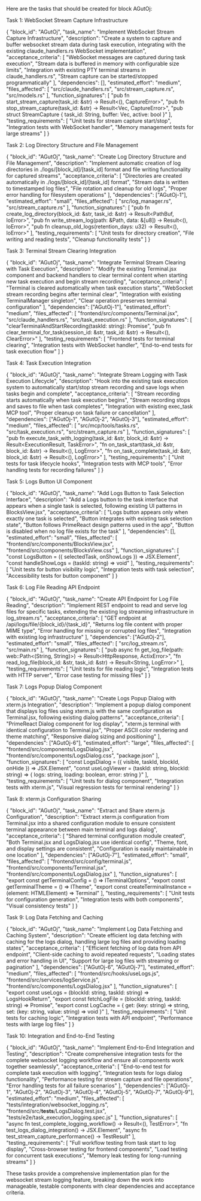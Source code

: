 Here are the tasks that should be created for block AGutOj:

Task 1: WebSocket Stream Capture Infrastructure

{
"block_id": "AGutOj",
"task_name": "Implement WebSocket Stream Capture Infrastructure",
"description": "Create a system to capture and buffer websocket stream
data during task execution, integrating with the existing
claude_handlers.rs WebSocket implementation",
"acceptance_criteria": [
"WebSocket messages are captured during task execution",
"Stream data is buffered in memory with configurable size limits",
"Integration with existing PTY terminal streams in
claude_handlers.rs",
"Stream capture can be started/stopped programmatically"
],
"dependencies": [],
"estimated_effort": "medium",
"files_affected": [
"src/claude_handlers.rs",
"src/stream_capture.rs",
"src/models.rs"
],
"function_signatures": [
"pub fn start_stream_capture(task_id: &str) -> Result<(),
CaptureError>",
"pub fn stop_stream_capture(task_id: &str) -> Result<Vec<u8>,
CaptureError>",
"pub struct StreamCapture { task_id: String, buffer: Vec<u8>, active:
bool }"
],
"testing_requirements": [
"Unit tests for stream capture start/stop",
"Integration tests with WebSocket handler",
"Memory management tests for large streams"
]
}

Task 2: Log Directory Structure and File Management

{
"block_id": "AGutOj",
"task_name": "Create Log Directory Structure and File Management",
"description": "Implement automatic creation of log directories in
./logs/[block_id]/[task_id] format and file writing functionality for
captured streams",
"acceptance_criteria": [
"Directories are created automatically in ./logs/[block_id]/[task_id]
format",
"Stream data is written to timestamped log files",
"File rotation and cleanup for old logs",
"Proper error handling for filesystem operations"
],
"dependencies": ["AGutOj-1"],
"estimated_effort": "small",
"files_affected": [
"src/log_manager.rs",
"src/stream_capture.rs"
],
"function_signatures": [
"pub fn create_log_directory(block_id: &str, task_id: &str) ->
Result<PathBuf, IoError>",
"pub fn write_stream_log(path: &Path, data: &[u8]) -> Result<(),
IoError>",
"pub fn cleanup_old_logs(retention_days: u32) -> Result<(), IoError>"
],
"testing_requirements": [
"Unit tests for directory creation",
"File writing and reading tests",
"Cleanup functionality tests"
]
}

Task 3: Terminal Stream Clearing Integration

{
"block_id": "AGutOj",
"task_name": "Integrate Terminal Stream Clearing with Task Execution",
"description": "Modify the existing Terminal.jsx component and backend
handlers to clear terminal content when starting new task execution and
begin stream recording",
"acceptance_criteria": [
"Terminal is cleared automatically when task execution starts",
"WebSocket stream recording begins after terminal clear",
"Integration with existing TerminalManager singleton",
"Clear operation preserves terminal configuration"
],
"dependencies": ["AGutOj-1"],
"estimated_effort": "medium",
"files_affected": [
"frontend/src/components/Terminal.jsx",
"src/claude_handlers.rs",
"src/task_execution.rs"
],
"function_signatures": [
"clearTerminalAndStartRecording(taskId: string): Promise<void>",
"pub fn clear_terminal_for_task(session_id: &str, task_id: &str) ->
Result<(), ClearError>"
],
"testing_requirements": [
"Frontend tests for terminal clearing",
"Integration tests with WebSocket handler",
"End-to-end tests for task execution flow"
]
}

Task 4: Task Execution Integration

{
"block_id": "AGutOj",
"task_name": "Integrate Stream Logging with Task Execution Lifecycle",
"description": "Hook into the existing task execution system to
automatically start/stop stream recording and save logs when tasks begin
and complete",
"acceptance_criteria": [
"Stream recording starts automatically when task execution begins",
"Stream recording stops and saves to file when task completes",
"Integration with existing exec_task MCP tool",
"Proper cleanup on task failure or cancellation"
],
"dependencies": ["AGutOj-1", "AGutOj-2", "AGutOj-3"],
"estimated_effort": "medium",
"files_affected": [
"src/mcp/tools/tasks.rs",
"src/task_execution.rs",
"src/stream_capture.rs"
],
"function_signatures": [
"pub fn execute_task_with_logging(task_id: &str, block_id: &str) ->
Result<ExecutionResult, TaskError>",
"fn on_task_start(task_id: &str, block_id: &str) -> Result<(),
LogError>",
"fn on_task_complete(task_id: &str, block_id: &str) -> Result<(),
LogError>"
],
"testing_requirements": [
"Unit tests for task lifecycle hooks",
"Integration tests with MCP tools",
"Error handling tests for recording failures"
]
}

Task 5: Logs Button UI Component

{
"block_id": "AGutOj",
"task_name": "Add Logs Button to Task Selection Interface",
"description": "Add a Logs button to the task interface that appears
when a single task is selected, following existing UI patterns in
BlocksView.jsx",
"acceptance_criteria": [
"Logs button appears only when exactly one task is selected",
"Button integrates with existing task selection state",
"Button follows PrimeReact design patterns used in the app",
"Button is disabled when no log file exists for the task"
],
"dependencies": [],
"estimated_effort": "small",
"files_affected": [
"frontend/src/components/BlocksView.jsx",
"frontend/src/components/BlocksView.css"
],
"function_signatures": [
"const LogsButton = ({ selectedTask, onShowLogs }) => JSX.Element",
"const handleShowLogs = (taskId: string) => void"
],
"testing_requirements": [
"Unit tests for button visibility logic",
"Integration tests with task selection",
"Accessibility tests for button component"
]
}

Task 6: Log File Reading API Endpoint

{
"block_id": "AGutOj",
"task_name": "Create API Endpoint for Log File Reading",
"description": "Implement REST endpoint to read and serve log files for
specific tasks, extending the existing log streaming infrastructure in
log_stream.rs",
"acceptance_criteria": [
"GET endpoint at /api/logs/file/{block_id}/{task_id}",
"Returns log file content with proper MIME type",
"Error handling for missing or corrupted log files",
"Integration with existing log infrastructure"
],
"dependencies": ["AGutOj-2"],
"estimated_effort": "small",
"files_affected": [
"src/log_stream.rs",
"src/main.rs"
],
"function_signatures": [
"pub async fn get_log_file(path: web::Path<(String, String)>) ->
Result<HttpResponse, ActixError>",
"fn read_log_file(block_id: &str, task_id: &str) -> Result<String,
LogError>"
],
"testing_requirements": [
"Unit tests for file reading logic",
"Integration tests with HTTP server",
"Error case testing for missing files"
]
}

Task 7: Logs Popup Dialog Component

{
"block_id": "AGutOj",
"task_name": "Create Logs Popup Dialog with xterm.js Integration",
"description": "Implement a popup dialog component that displays log
files using xterm.js with the same configuration as Terminal.jsx,
following existing dialog patterns",
"acceptance_criteria": [
"PrimeReact Dialog component for log display",
"xterm.js terminal with identical configuration to Terminal.jsx",
"Proper ASCII color rendering and theme matching",
"Responsive dialog sizing and positioning"
],
"dependencies": ["AGutOj-6"],
"estimated_effort": "large",
"files_affected": [
"frontend/src/components/LogsDialog.jsx",
"frontend/src/components/LogsDialog.css",
"package.json"
],
"function_signatures": [
"const LogsDialog = ({ visible, taskId, blockId, onHide }) =>
JSX.Element",
"const useLogViewer = (taskId: string, blockId: string) => { logs:
string, loading: boolean, error: string }"
],
"testing_requirements": [
"Unit tests for dialog component",
"Integration tests with xterm.js",
"Visual regression tests for terminal rendering"
]
}

Task 8: xterm.js Configuration Sharing

{
"block_id": "AGutOj",
"task_name": "Extract and Share xterm.js Configuration",
"description": "Extract xterm.js configuration from Terminal.jsx into a
shared configuration module to ensure consistent terminal appearance
between main terminal and logs dialog",
"acceptance_criteria": [
"Shared terminal configuration module created",
"Both Terminal.jsx and LogsDialog.jsx use identical config",
"Theme, font, and display settings are consistent",
"Configuration is easily maintainable in one location"
],
"dependencies": ["AGutOj-7"],
"estimated_effort": "small",
"files_affected": [
"frontend/src/config/terminal.js",
"frontend/src/components/Terminal.jsx",
"frontend/src/components/LogsDialog.jsx"
],
"function_signatures": [
"export const getTerminalConfig = () => ITerminalOptions",
"export const getTerminalTheme = () => ITheme",
"export const createTerminalInstance = (element: HTMLElement) =>
Terminal"
],
"testing_requirements": [
"Unit tests for configuration generation",
"Integration tests with both components",
"Visual consistency tests"
]
}

Task 9: Log Data Fetching and Caching

{
"block_id": "AGutOj",
"task_name": "Implement Log Data Fetching and Caching System",
"description": "Create efficient log data fetching with caching for the
logs dialog, handling large log files and providing loading states",
"acceptance_criteria": [
"Efficient fetching of log data from API endpoint",
"Client-side caching to avoid repeated requests",
"Loading states and error handling in UI",
"Support for large log files with streaming or pagination"
],
"dependencies": ["AGutOj-6", "AGutOj-7"],
"estimated_effort": "medium",
"files_affected": [
"frontend/src/hooks/useLogs.js",
"frontend/src/services/logService.js",
"frontend/src/components/LogsDialog.jsx"
],
"function_signatures": [
"export const useLogs = (blockId: string, taskId: string) =>
LogsHookReturn",
"export const fetchLogFile = (blockId: string, taskId: string) =>
Promise<string>",
"export const LogCache = { get: (key: string) => string, set: (key:
string, value: string) => void }"
],
"testing_requirements": [
"Unit tests for caching logic",
"Integration tests with API endpoint",
"Performance tests with large log files"
]
}

Task 10: Integration and End-to-End Testing

{
"block_id": "AGutOj",
"task_name": "Implement End-to-End Integration and Testing",
"description": "Create comprehensive integration tests for the complete
websocket logging workflow and ensure all components work together
seamlessly",
"acceptance_criteria": [
"End-to-end test for complete task execution with logging",
"Integration tests for logs dialog functionality",
"Performance testing for stream capture and file operations",
"Error handling tests for all failure scenarios"
],
"dependencies": ["AGutOj-1", "AGutOj-2", "AGutOj-3", "AGutOj-4",
"AGutOj-5", "AGutOj-7", "AGutOj-9"],
"estimated_effort": "medium",
"files_affected": [
"tests/integration/websocket_logging.rs",
"frontend/src/__tests__/LogsDialog.test.jsx",
"tests/e2e/task_execution_logging.spec.js"
],
"function_signatures": [
"async fn test_complete_logging_workflow() -> Result<(), TestError>",
"fn test_logs_dialog_integration() -> JSX.Element",
"async fn test_stream_capture_performance() -> TestResult"
],
"testing_requirements": [
"Full workflow testing from task start to log display",
"Cross-browser testing for frontend components",
"Load testing for concurrent task executions",
"Memory leak testing for long-running streams"
]
}

These tasks provide a comprehensive implementation plan for the websocket
stream logging feature, breaking down the work into manageable, testable
components with clear dependencies and acceptance criteria.